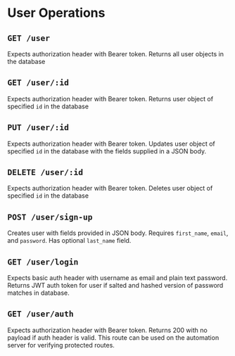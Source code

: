 # User Operations

## `GET /user`

Expects authorization header with Bearer token.
Returns all user objects in the database

## `GET /user/:id`

Expects authorization header with Bearer token.
Returns user object of specified `id` in the database

## `PUT /user/:id`

Expects authorization header with Bearer token.
Updates user object of specified `id` in the database with the fields supplied in a JSON body.

## `DELETE /user/:id`

Expects authorization header with Bearer token.
Deletes user object of specified `id` in the database

## `POST /user/sign-up`

Creates user with fields provided in JSON body. Requires `first_name`, `email`, and `password`. Has optional `last_name` field.

## `GET /user/login`

Expects basic auth header with username as email and plain text password.
Returns JWT auth token for user if salted and hashed version of password matches in database.

## `GET /user/auth`

Expects authorization header with Bearer token.
Returns 200 with no payload if auth header is valid. This route can be used on the automation server for verifying protected routes.
